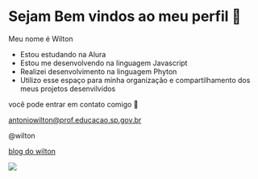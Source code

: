 # Sejam Bem vindos ao meu perfil  💙

Meu nome é Wilton 

+ Estou estudando na Alura
+ Estou me desenvolvendo na linguagem Javascript
+ Realizei desenvolvimento  na linguagem Phyton
+ Utilizo esse espaço para minha organização e compartilhamento dos meus projetos desenvilvidos

você pode entrar em contato comigo 📧

antoniowilton@prof.educacao.sp.gov.br

@wilton

[blog do wilton](https://wilton01.blogspot.com/)




![](https://media.tenor.com/dur8_lWhH2cAAAAM/crazy-cat-dancing-crazy-cat.gif)

